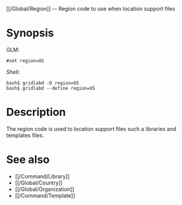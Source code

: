 [[/Global/Region]] -- Region code to use when location support files

# Synopsis

GLM:

~~~
#set region=US
~~~

Shell:

~~~
bash$ gridlabd -D region=US
bash$ gridlabd --define region=US
~~~

# Description

The region code is used to location support files such a libraries and templates files.

# See also

* [[/Command/Library]]
* [[/Global/Country]]
* [[/Global/Organization]]
* [[/Command/Template]]
